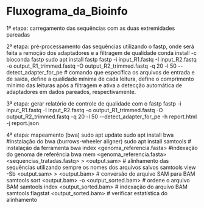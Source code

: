 # Fluxograma_da_Bioinfo
1ª etapa: carregamento das sequências com as duas extremidades pareadas

2ª etapa: pré-processamento das sequências utilizando o fastp, onde será feita a remoção dos adaptadores e a filtragem de qualidade
conda install -c bioconda fastp
sudo apt install fastp
fastp -i input_R1.fastq -I input_R2.fastq -o output_R1_trimmed.fastq -O output_R2_trimmed.fastq -q 20 -l 50 --detect_adapter_for_pe # comando que específica os arquivos de entrada e de saída, define a qualidade mínima de cada leitura, define o comprimento mínimo das leituras após a filtragem e ativa a detecção automática de adaptadores em dados pareados, respectivamente.

3ª etapa: gerar relatório de controle de qualidade com o fastp
fastp -i input_R1.fastq -I input_R2.fastq -o output_R1_trimmed.fastq -O output_R2_trimmed.fastq -q 20 -l 50 --detect_adapter_for_pe -h report.html -j report.json

4ª etapa: mapeamento (bwa)
sudo apt update
sudo apt install bwa #instalação do bwa (burrows-wheeler aligner)
sudo apt install samtools # instalação da ferramenta 
bwa index <genoma_referencia.fasta> #indexação do genoma de referência
bwa mem <genoma_referencia.fasta> <sequencias_tratadas.fastq> > <output.sam> # alinhamento das sequências utilizando sempre os nomes dos arquivos salvos
samtools view -Sb <output.sam> > <output.bam> # conversão do arquivo SAM para BAM
samtools sort <output.bam> -o <output_sorted.bam> # ordene o arquivo BAM
samtools index <output_sorted.bam> # indexação do arquivo BAM
samtools flagstat <output_sorted.bam> # verificar estatística do alinhamento

